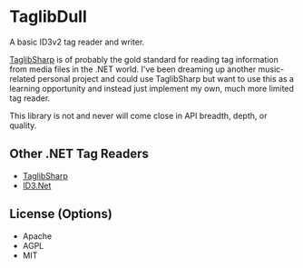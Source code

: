 # TaglibDull

A basic ID3v2 tag reader and writer.  

[TaglibSharp](https://github.com/mono/taglib-sharp) is of probably the gold standard for reading tag information from media files in the .NET world. I've been dreaming up another music-related personal project and could use TaglibSharp but want to use this as a learning opportunity and instead just implement my own, much more limited tag reader. 

This library is not and never will come close in API breadth, depth, or quality.

## Other .NET Tag Readers

- [TaglibSharp](https://github.com/mono/taglib-sharp)
- [ID3.Net](https://github.com/JeevanJames/Id3)

## License (Options)

- Apache
- AGPL
- MIT
